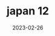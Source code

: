 ---
weight: 12
images: 
- /images/Japan/DSCF0063.jpg
title: japan 12
date: 2023-02-26
tags:
- japan
---